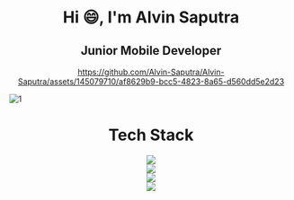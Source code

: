 <h1 align="center">Hi 😄, I'm Alvin Saputra</h1>
<h2 align="center"> Junior Mobile Developer </h2>
<div align="center">

https://github.com/Alvin-Saputra/Alvin-Saputra/assets/145079710/af8629b9-bcc5-4823-8a65-d560dd5e2d23
</div>


![1](https://github.com/user-attachments/assets/ed4911af-030a-4329-8d64-466a011d2dae)




<h1 align="center">Tech Stack</h1>

<p align="center">
  <a href="https://skillicons.dev">
    <img src="https://skillicons.dev/icons?i=html,css,js,tailwind,bootstrap,react"/>
    <br>
    <img src="https://skillicons.dev/icons?i=flutter,dart,php,kotlin,mysql,androidstudio" />
    <br>
    <img src="https://skillicons.dev/icons?i=firebase,git,github,figma,vite,cpp" />
    <br>
    <img src="https://skillicons.dev/icons?i=java,python" />
  </a>
</p>

<!--
**Alvin-Saputra/Alvin-Saputra** is a ✨ _special_ ✨ repository because its `README.md` (this file) appears on your GitHub profile.

Here are some ideas to get you started:

- 🔭 I’m currently working on ...
- 🌱 I’m currently learning ...
- 👯 I’m looking to collaborate on ...
- 🤔 I’m looking for help with ...
- 💬 Ask me about ...
- 📫 How to reach me: ...
- 😄 Pronouns: ...
- ⚡ Fun fact: ...
-->
